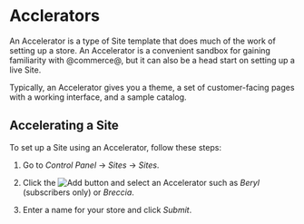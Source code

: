 # Acclerators [](id=accelerators)

An Accelerator is a type of Site template that does much of the work of
setting up a store. An Accelerator is a convenient sandbox for gaining
familiarity with @commerce@, but it can also be a head start on setting up a live
Site.

Typically, an Accelerator gives you a theme, a set of customer-facing pages
with a working interface, and a sample catalog.

## Accelerating a Site [](id=accelerating-a-site)

To set up a Site using an Accelerator, follow these steps:

1.  Go to *Control Panel* &rarr; *Sites* &rarr; *Sites*.

2.  Click the ![Add](../../images/icon-add.png) button and select an 
    Accelerator such as *Beryl* (subscribers only) or *Breccia*.

3.  Enter a name for your store and click *Submit*.
